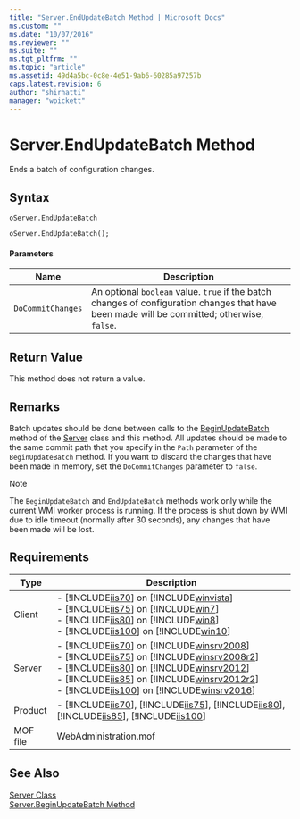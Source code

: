 ```yaml
---
title: "Server.EndUpdateBatch Method | Microsoft Docs"
ms.custom: ""
ms.date: "10/07/2016"
ms.reviewer: ""
ms.suite: ""
ms.tgt_pltfrm: ""
ms.topic: "article"
ms.assetid: 49d4a5bc-0c8e-4e51-9ab6-60285a97257b
caps.latest.revision: 6
author: "shirhatti"
manager: "wpickett"
---
```

# Server.EndUpdateBatch Method
Ends a batch of configuration changes.  
  
## Syntax  
  
```vbs  
oServer.EndUpdateBatch  
```  
  
```jscript#  
oServer.EndUpdateBatch();  
```  
  
#### Parameters  
  
|Name|Description|  
|----------|-----------------|  
|`DoCommitChanges`|An optional `boolean` value. `true` if the batch changes of configuration changes that have been made will be committed; otherwise, `false`.|  
  
## Return Value  
 This method does not return a value.  
  
## Remarks  
 Batch updates should be done between calls to the [BeginUpdateBatch](../wmi-provider/server-beginupdatebatch-method.md) method of the [Server](../wmi-provider/server-class1.md) class and this method. All updates should be made to the same commit path that you specify in the `Path` parameter of the `BeginUpdateBatch` method. If you want to discard the changes that have been made in memory, set the `DoCommitChanges` parameter to `false`.  
  
> [!NOTE]
>  The `BeginUpdateBatch` and `EndUpdateBatch` methods work only while the current WMI worker process is running. If the process is shut down by WMI due to idle timeout (normally after 30 seconds), any changes that have been made will be lost.  
  
## Requirements  
  
|Type|Description|  
|----------|-----------------|  
|Client|-   [!INCLUDE[iis70](../wmi-provider/includes/iis70-md.md)] on [!INCLUDE[winvista](../wmi-provider/includes/winvista-md.md)]<br />-   [!INCLUDE[iis75](../wmi-provider/includes/iis75-md.md)] on [!INCLUDE[win7](../wmi-provider/includes/win7-md.md)]<br />-   [!INCLUDE[iis80](../wmi-provider/includes/iis80-md.md)] on [!INCLUDE[win8](../wmi-provider/includes/win8-md.md)]<br />-   [!INCLUDE[iis100](../wmi-provider/includes/iis100-md.md)] on [!INCLUDE[win10](../wmi-provider/includes/win10-md.md)]|  
|Server|-   [!INCLUDE[iis70](../wmi-provider/includes/iis70-md.md)] on [!INCLUDE[winsrv2008](../wmi-provider/includes/winsrv2008-md.md)]<br />-   [!INCLUDE[iis75](../wmi-provider/includes/iis75-md.md)] on [!INCLUDE[winsrv2008r2](../wmi-provider/includes/winsrv2008r2-md.md)]<br />-   [!INCLUDE[iis80](../wmi-provider/includes/iis80-md.md)] on [!INCLUDE[winsrv2012](../wmi-provider/includes/winsrv2012-md.md)]<br />-   [!INCLUDE[iis85](../wmi-provider/includes/iis85-md.md)] on [!INCLUDE[winsrv2012r2](../wmi-provider/includes/winsrv2012r2-md.md)]<br />-   [!INCLUDE[iis100](../wmi-provider/includes/iis100-md.md)] on [!INCLUDE[winsrv2016](../wmi-provider/includes/winsrv2016-md.md)]|  
|Product|-   [!INCLUDE[iis70](../wmi-provider/includes/iis70-md.md)], [!INCLUDE[iis75](../wmi-provider/includes/iis75-md.md)], [!INCLUDE[iis80](../wmi-provider/includes/iis80-md.md)], [!INCLUDE[iis85](../wmi-provider/includes/iis85-md.md)], [!INCLUDE[iis100](../wmi-provider/includes/iis100-md.md)]|  
|MOF file|WebAdministration.mof|  
  
## See Also  
 [Server Class](../wmi-provider/server-class1.md)   
 [Server.BeginUpdateBatch Method](../wmi-provider/server-beginupdatebatch-method.md)